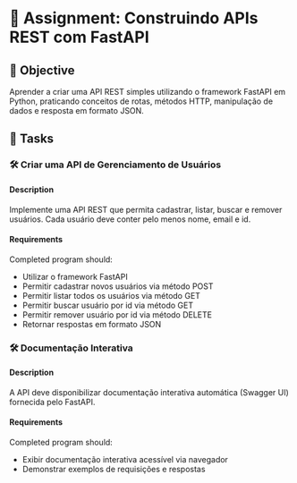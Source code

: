 # 📘 Assignment: Construindo APIs REST com FastAPI

## 🎯 Objective

Aprender a criar uma API REST simples utilizando o framework FastAPI em Python, praticando conceitos de rotas, métodos HTTP, manipulação de dados e resposta em formato JSON.

## 📝 Tasks

### 🛠️ Criar uma API de Gerenciamento de Usuários

#### Description
Implemente uma API REST que permita cadastrar, listar, buscar e remover usuários. Cada usuário deve conter pelo menos nome, email e id.

#### Requirements
Completed program should:

- Utilizar o framework FastAPI
- Permitir cadastrar novos usuários via método POST
- Permitir listar todos os usuários via método GET
- Permitir buscar usuário por id via método GET
- Permitir remover usuário por id via método DELETE
- Retornar respostas em formato JSON

### 🛠️ Documentação Interativa

#### Description
A API deve disponibilizar documentação interativa automática (Swagger UI) fornecida pelo FastAPI.

#### Requirements
Completed program should:

- Exibir documentação interativa acessível via navegador
- Demonstrar exemplos de requisições e respostas
